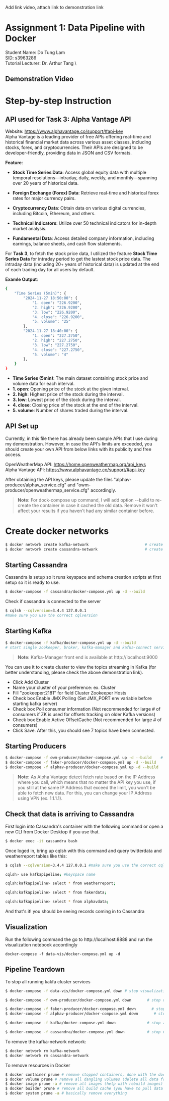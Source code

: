 Add link video, attach link to demonstration link
# Assignment 1: Data Pipeline with Docker

Student Name: Do Tung Lam  \
SID: s3963286 \
Tutorial Lecturer: Dr. Arthur Tang \

## Demonstration Video



# Step-by-step Instruction

## API used for Task 3: Alpha Vantage API
Website: https://www.alphavantage.co/support/#api-key \
Alpha Vantage is a leading provider of free APIs offering real-time and historical financial market data across various asset classes, including stocks, forex, and cryptocurrencies. Their APIs are designed to be developer-friendly, providing data in JSON and CSV formats.

**Feature**: 
- **Stock Time Series Data**: Access global equity data with multiple temporal resolutions—intraday, daily, weekly, and monthly—spanning over 20 years of historical data.

- **Foreign Exchange (Forex) Data**: Retrieve real-time and historical forex rates for major currency pairs.

- **Cryptocurrency Data**: Obtain data on various digital currencies, including Bitcoin, Ethereum, and others.

- **Technical Indicators**: Utilize over 50 technical indicators for in-depth market analysis.

- **Fundamental Data**: Access detailed company information, including earnings, balance sheets, and cash flow statements.

For **Task 3**, to fetch the stock price data, I utilized the feature **Stock Time Series Data** for intraday period to get the lastest stock price data. The intraday data (including 20+ years of historical data) is updated at the end of each trading day for all users by default.


**Examle Output**:
```bash
{
    "Time Series (5min)": {
        "2024-11-27 18:50:00": {
            "1. open": "226.9200",
            "2. high": "226.9200",
            "3. low": "226.9200",
            "4. close": "226.9200",
            "5. volume": "25"
        },
        "2024-11-27 18:40:00": {
            "1. open": "227.2750",
            "2. high": "227.2750",
            "3. low": "227.2750",
            "4. close": "227.2750",
            "5. volume": "4"
        },
    }
}
```
- **Time Series (5min)**: The main dataset containing stock price and volume data for each interval.
- **1. open**: Opening price of the stock at the given interval.
- **2. high**: Highest price of the stock during the interval.
- **3. low**: Lowest price of the stock during the interval.
- **4. close**: Closing price of the stock at the end of the interval.
- **5. volume**: Number of shares traded during the interval.

## API Set up
Currently, in this file there has already been sample APIs that I use during my demonstration. 
However, in case the API's limits are exceeded, you should create your own API from below links with its publicity and free access.

OpenWeatherMap API: https://home.openweathermap.org/api_keys \
Alpha Vantage API: https://www.alphavantage.co/support/#api-key

After obtaining the API keys, please update the files "alphav-producer/alphav_service.cfg" and "owm-producer/openweathermap_service.cfg" accordingly.

> **Note:** 
For dock-compose up command, I will add option --build to re-create the container in case it cached the old data. Remove it won't affect your results if you haven't had any similar container before.

# Create docker networks
```bash
$ docker network create kafka-network                         # create a new docker network for kafka cluster (zookeeper, broker, kafka-manager services, and kafka connect sink services)
$ docker network create cassandra-network                     # create a new docker network for cassandra. (kafka connect will exist on this network as well in addition to kafka-network)
```
## Starting Cassandra

Cassandra is setup so it runs keyspace and schema creation scripts at first setup so it is ready to use.
```bash
$ docker-compose -f cassandra/docker-compose.yml up -d --build
```
Check if cassandra is connected to the server
```bash
$ cqlsh --cqlversion=3.4.4 127.0.0.1
#make sure you use the correct cqlversion
```

## Starting Kafka
```bash
$ docker-compose -f kafka/docker-compose.yml up -d --build
# start single zookeeper, broker, kafka-manager and kafka-connect services
```

> **Note:** 
Kafka-Manager front end is available at http://localhost:9000

You can use it to create cluster to view the topics streaming in Kafka (for better understanding, please check the above demonstration link).

- Click Add Cluster
- Name your cluster of your preference: ex. Cluster
- Fill "zookeeper:2181" for field Cluster Zookeeper Hosts
- Check box Enable JMX Polling (Set JMX_PORT env variable before starting kafka server)
- Check box Poll consumer information (Not recommended for large # of consumers if ZK is used for offsets tracking on older Kafka versions)
- Check box Enable Active OffsetCache (Not recommended for large # of consumers)
- Click Save. After this, you should see 7 topics have been connected.


## Starting Producers
```bash
$ docker-compose -f owm-producer/docker-compose.yml up -d --build    # start the producer that retrieves open weather map
$ docker-compose -f faker-producer/docker-compose.yml up -d --build     # start the producer for faker data
$ docker-compose -f alphav-producer/docker-compose.yml up -d --build    # start the producer for faker data
```
> **Note:** 
As Alpha Vantage detect fetch rate based on the IP Address where you call, which means that no matter the API key you use, if you still at the same IP Address that exceed the limit, you won't be able to fetch new data. For this, you can change your IP Address using VPN (ex. 1.1.1.1).

## Check that data is arriving to Cassandra

First login into Cassandra's container with the following command or open a new CLI from Docker Desktop if you use that.
```bash
$ docker exec -it cassandra bash
```
Once loged in, bring up cqlsh with this command and query twitterdata and weatherreport tables like this:
```bash
$ cqlsh --cqlversion=3.4.4 127.0.0.1 #make sure you use the correct cqlversion

cqlsh> use kafkapipeline; #keyspace name

cqlsh:kafkapipeline> select * from weatherreport;

cqlsh:kafkapipeline> select * from fakerdata;

cqlsh:kafkapipeline> select * from alphavdata;
```

And that's it! you should be seeing records coming in to Cassandra


## Visualization

Run the following command the go to http://localhost:8888 and run the visualization notebook accordingly

```
docker-compose -f data-vis/docker-compose.yml up -d
```

## Pipeline Teardown

To stop all running kakfa cluster services

```bash
$ docker-compose -f data-vis/docker-compose.yml down # stop visualization node

$ docker-compose -f owm-producer/docker-compose.yml down       # stop open weather map producer

$ docker-compose -f faker-producer/docker-compose.yml down       # stop open faker producer
$ docker-compose -f alphav-producer/docker-compose.yml down       # stop open alpha vantage producer

$ docker-compose -f kafka/docker-compose.yml down              # stop zookeeper, broker, kafka-manager and kafka-connect services

$ docker-compose -f cassandra/docker-compose.yml down          # stop Cassandra
```

To remove the kafka-network network:

```bash
$ docker network rm kafka-network
$ docker network rm cassandra-network
```

To remove resources in Docker

```bash
$ docker container prune # remove stopped containers, done with the docker-compose down
$ docker volume prune # remove all dangling volumes (delete all data from your Kafka and Cassandra)
$ docker image prune -a # remove all images (help with rebuild images)
$ docker builder prune # remove all build cache (you have to pull data again in the next build)
$ docker system prune -a # basically remove everything
```


